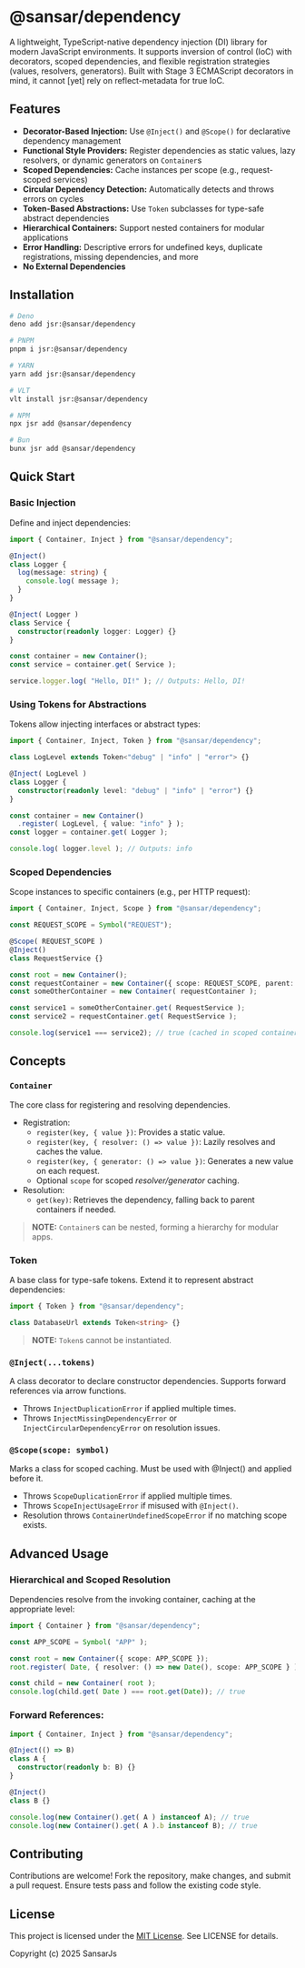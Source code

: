 # @sansar/dependency

A lightweight, TypeScript-native dependency injection (DI) library for modern
JavaScript environments. It supports inversion of control (IoC) with decorators,
scoped dependencies, and flexible registration strategies (values, resolvers,
generators). Built with Stage 3 ECMAScript decorators in mind, it cannot [yet]
rely on reflect-metadata for true IoC.



## Features

+ **Decorator-Based Injection:** Use `@Inject()` and `@Scope()` for declarative
  dependency management
+ **Functional Style Providers:** Register dependencies as static values, lazy
  resolvers, or dynamic generators on `Container`s
+ **Scoped Dependencies:** Cache instances per scope (e.g., request-scoped
  services)
+ **Circular Dependency Detection:** Automatically detects and throws errors
  on cycles
+ **Token-Based Abstractions:** Use `Token` subclasses for type-safe abstract
  dependencies
+ **Hierarchical Containers:** Support nested containers for modular
  applications
+ **Error Handling:** Descriptive errors for undefined keys, duplicate
  registrations, missing dependencies, and more
+ **No External Dependencies**



## Installation

```bash
# Deno
deno add jsr:@sansar/dependency

# PNPM
pnpm i jsr:@sansar/dependency

# YARN
yarn add jsr:@sansar/dependency

# VLT
vlt install jsr:@sansar/dependency

# NPM
npx jsr add @sansar/dependency

# Bun
bunx jsr add @sansar/dependency
```



## Quick Start

### Basic Injection

Define and inject dependencies:
```ts
import { Container, Inject } from "@sansar/dependency";

@Inject()
class Logger {
  log(message: string) {
    console.log( message );
  }
}

@Inject( Logger )
class Service {
  constructor(readonly logger: Logger) {}
}

const container = new Container();
const service = container.get( Service );

service.logger.log( "Hello, DI!" ); // Outputs: Hello, DI!
```

### Using Tokens for Abstractions

Tokens allow injecting interfaces or abstract types:
```ts
import { Container, Inject, Token } from "@sansar/dependency";

class LogLevel extends Token<"debug" | "info" | "error"> {}

@Inject( LogLevel )
class Logger {
  constructor(readonly level: "debug" | "info" | "error") {}
}

const container = new Container()
  .register( LogLevel, { value: "info" } );
const logger = container.get( Logger );

console.log( logger.level ); // Outputs: info
```

### Scoped Dependencies

Scope instances to specific containers (e.g., per HTTP request):
```ts
import { Container, Inject, Scope } from "@sansar/dependency";

const REQUEST_SCOPE = Symbol("REQUEST");

@Scope( REQUEST_SCOPE )
@Inject()
class RequestService {}

const root = new Container();
const requestContainer = new Container({ scope: REQUEST_SCOPE, parent: root });
const someOtherContainer = new Container( requestContainer );

const service1 = someOtherContainer.get( RequestService );
const service2 = requestContainer.get( RequestService );

console.log(service1 === service2); // true (cached in scoped container)
```


## Concepts

### `Container`

The core class for registering and resolving dependencies.

+ Registration:
  + `register(key, { value })`: Provides a static value.
  + `register(key, { resolver: () => value })`: Lazily resolves and caches the
    value.
  + `register(key, { generator: () => value })`: Generates a new value on each
    request.
  + Optional `scope` for scoped _resolver/generator_ caching.
+ Resolution:
  + `get(key)`: Retrieves the dependency, falling back to parent containers if
    needed.

> **NOTE:** `Container`s can be nested, forming a hierarchy for modular apps.

### Token

A base class for type-safe tokens. Extend it to represent abstract dependencies:
```ts
import { Token } from "@sansar/dependency";

class DatabaseUrl extends Token<string> {}
```

> **NOTE:** `Token`s cannot be instantiated.

### `@Inject(...tokens)`

A class decorator to declare constructor dependencies.
Supports forward references via arrow functions.
+ Throws `InjectDuplicationError` if applied multiple times.
+ Throws `InjectMissingDependencyError` or `InjectCircularDependencyError` on
  resolution issues.

### `@Scope(scope: symbol)`

Marks a class for scoped caching. Must be used with @Inject() and applied before
it.
+ Throws `ScopeDuplicationError` if applied multiple times.
+ Throws `ScopeInjectUsageError` if misused with `@Inject()`.
+ Resolution throws `ContainerUndefinedScopeError` if no matching scope exists.



## Advanced Usage

### Hierarchical and Scoped Resolution

Dependencies resolve from the invoking container, caching at the appropriate
level:
```ts
import { Container } from "@sansar/dependency";

const APP_SCOPE = Symbol( "APP" );

const root = new Container({ scope: APP_SCOPE });
root.register( Date, { resolver: () => new Date(), scope: APP_SCOPE } );

const child = new Container( root );
console.log(child.get( Date ) === root.get(Date)); // true
```

### Forward References:
```ts
import { Container, Inject } from "@sansar/dependency";

@Inject(() => B)
class A {
  constructor(readonly b: B) {}
}

@Inject()
class B {}

console.log(new Container().get( A ) instanceof A); // true
console.log(new Container().get( A ).b instanceof B); // true
```



## Contributing

Contributions are welcome! Fork the repository, make changes, and submit a pull
request. Ensure tests pass and follow the existing code style.



## License

This project is licensed under the [MIT License](./LICENSE). See LICENSE for
details.

Copyright (c) 2025 SansarJs
